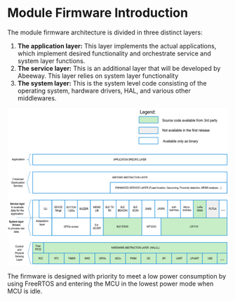 # Module Firmware Introduction

The module firmware architecture is divided in three distinct layers:

1. **The application layer:** This layer implements the actual applications, which implement desired functionality and orchestrate service and system layer functions.
2. **The service layer:** This is an additional layer that will be developed by Abeeway. This layer relies on system layer functionality
3. **The system layer:** This is the system level code consisting of the operating system, hardware drivers, HAL, and various other middlewares.

<img src="images/GeolocModule_FW_diagram.png" border="0" width="900" />

The firmware is designed with priority to meet a low power consumption by using FreeRTOS and entering the MCU in the lowest power mode when MCU is idle.
